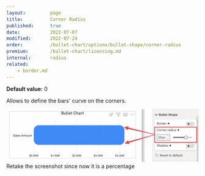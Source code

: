 ```yaml
---
layout:         page
title:          Corner Radius
published:      true
date:           2022-07-07
modified:   	2022-07-24
order:          /bullet-chart/options/bullet-shape/corner-radius
premium:        /bullet-chart/licensing.md
internal:       radius
related:            
    - border.md
---
```


**Default value:** 0

Allows to define the bars' curve on the corners. 

<img src="images/bullet-shape-corner-radius.png" width="700">
<todo>Retake the screenshot since now it is a percentage</todo>